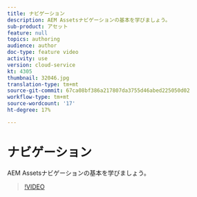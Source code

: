 ```yaml
---
title: ナビゲーション
description: AEM Assetsナビゲーションの基本を学びましょう。
sub-product: アセット
feature: null
topics: authoring
audience: author
doc-type: feature video
activity: use
version: cloud-service
kt: 4305
thumbnail: 32046.jpg
translation-type: tm+mt
source-git-commit: 67ca08bf386a217807da3755d46abed225050d02
workflow-type: tm+mt
source-wordcount: '17'
ht-degree: 17%

---
```



# ナビゲーション

AEM Assetsナビゲーションの基本を学びましょう。

>[!VIDEO](https://video.tv.adobe.com/v/32046/?quality=12&learn=on&hidetitle=true)